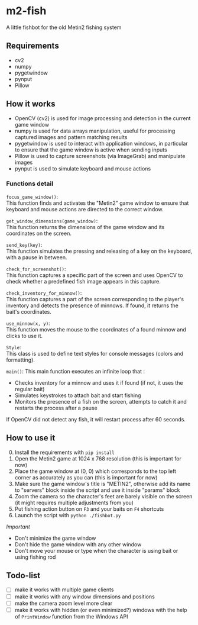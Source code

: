 # m2-fish

A little fishbot for the old Metin2 fishing system

## Requirements

- cv2
- numpy
- pygetwindow
- pynput
- Pillow

## How it works

- OpenCV (cv2) is used for image processing and detection in the current game window
- numpy is used for data arrays manipulation, useful for processing captured images and pattern matching results
- pygetwindow is used to interact with application windows, in particular to ensure that the game window is active when sending inputs
- Pillow is used to capture screenshots (via ImageGrab) and manipulate images
- pynput is used to simulate keyboard and mouse actions

### Functions detail

`focus_game_window()`:  
This function finds and activates the "Metin2" game window to ensure that keyboard and mouse actions are directed to the correct window.

`get_window_dimensions(game_window)`:  
This function returns the dimensions of the game window and its coordinates on the screen.

`send_key(key)`:  
This function simulates the pressing and releasing of a key on the keyboard, with a pause in between.

`check_for_screenshot()`:  
This function captures a specific part of the screen and uses OpenCV to check whether a predefined fish image appears in this capture.

`check_inventory_for_minnow()`:  
This function captures a part of the screen corresponding to the player's inventory and detects the presence of minnows. If found, it returns the bait's coordinates.

`use_minnow(x, y)`:  
This function moves the mouse to the coordinates of a found minnow and clicks to use it.

`Style`:  
This class is used to define text styles for console messages (colors and formatting).

`main()`:
This main function executes an infinite loop that :
- Checks inventory for a minnow and uses it if found (if not, it uses the regular bait)
- Simulates keystrokes to attach bait and start fishing
- Monitors the presence of a fish on the screen, attempts to catch it and restarts the process after a pause

If OpenCV did not detect any fish, it will restart process after 60 seconds.

## How to use it

0. Install the requirements with `pip install`
1. Open the Metin2 game at 1024 x 768 resolution (this is important for now)
2. Place the game window at (0, 0) which corresponds to the top left corner as accurately as you can (this is important for now)
3. Make sure the game window's title is "METIN2", otherwise add its name to "servers" block inside the script and use it inside "params" block
4. Zoom the camera so the character's feet are barely visible on the screen (it might requires multiple adjustments from you)
5. Put fishing action button on `F3` and your baits on `F4` shortcuts
6. Launch the script with `python ./fishbot.py`

*Important*  
- Don't minimize the game window
- Don't hide the game window with any other window
- Don't move your mouse or type when the character is using bait or using fishing rod

## Todo-list
- [ ] make it works with multiple game clients
- [ ] make it works with any window dimensions and positions
- [ ] make the camera zoom level more clear
- [ ] make it works with hidden (or even minimized?) windows with the help of `PrintWindow` function from the Windows API
